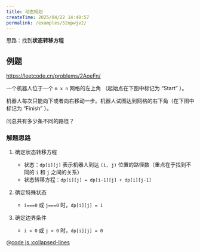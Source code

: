 ```yaml
---
title: 动态规划
createTime: 2025/04/22 14:48:57
permalink: /examples/52opwjv2/
---
```


思路：找到**状态转移方程**

## 例题

<https://leetcode.cn/problems/2AoeFn/>

一个机器人位于一个 `m x n` 网格的左上角 （起始点在下图中标记为 “Start” ）。

机器人每次只能向下或者向右移动一步。机器人试图达到网格的右下角（在下图中标记为 “Finish” ）。

问总共有多少条不同的路径？

### 解题思路

1. 确定状态转移方程

   - 状态：`dp[i][j]` 表示机器人到达 `(i, j)` 位置的路径数（重点在于找到不同的 `i` 和 `j` 之间的关系）
   - 状态转移方程：`dp[i][j] = dp[i-1][j] + dp[i][j-1]`

2. 确定特殊状态

   - `i===0` 或 `j===0` 时，`dp[i][j] = 1`

3. 确定边界条件

   - `i < 0` 或 `j < 0` 时，`dp[i][j] = 0`

@[code js :collapsed-lines](./index.js)
